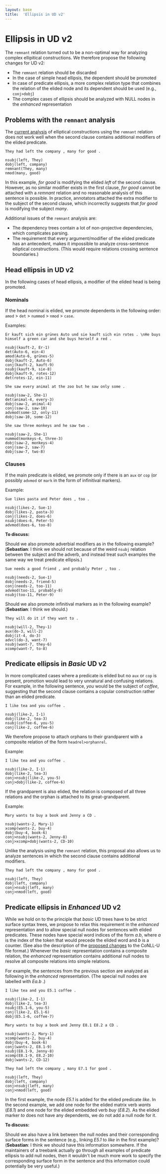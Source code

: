 ```yaml
---
layout: base
title:  'Ellipsis in UD v2'
---
```


# Ellipsis in UD v2

The `remnant` relation turned out to be a non-optimal way for analyzing complex ellipitical constructions. We therefore propose the following changes for UD v2:

* The `remnant` relation should be discarded
* In the case of simple head ellipsis, the dependent should be promoted 
* In case of predicate ellipsis, a more complex relation type that combines the relation of the elided node and its dependent should be used (e.g., `conj>dobj`)
* The complex cases of ellipsis should be analyzed with NULL nodes in the _enhanced_ representation

## Problems with the `remnant` analysis

The [current analysis](http://universaldependencies.org/u/dep/remnant.html) of elliptical constructions using the `remnant` relation does not work well when the second clause contains additional modifiers of the elided predicate.

~~~ sdparse
They had left the company , many for good .

nsubj(left, They)
dobj(left, company)
remnant(They, many)
nmod(many, good)
~~~

In this example, _for good_ is modifying the elided _left_ of the second clause. However, as no similar modifier exists in the first clause, _for good_ cannot be attached with a _remnant_ relation and no reasonable analysis of this sentence is possible. In practice, annotators attached the extra modifier to the subject of the second clause, which incorrectly suggests that _for good_ is modifying the subject _many_.

Additional issues of the `remnant` analysis are:

* The dependency trees contain a lot of non-projective dependencies, which complicates parsing.
* The requirement that every argument/modifier of the elided predicate has an antecedent, makes it impossible to analyze cross-sentence elliptical constructions. (This would require relations crossing sentence boundaries.)

## Head ellipsis in UD v2

In the following cases of head ellipsis, a modifier of the elided head is being promoted.

### Nominals

If the head nominal is elided, we promote dependents in the following order: `amod` > `det` > `nummod` > `nmod` > `case`.

Examples:

~~~ sdparse
Er kauft sich ein grünes Auto und sie kauft sich ein rotes . \nHe buys himself a green car and she buys herself a red .

nsubj(kauft-2, Er-1)
det(Auto-6, ein-4)
amod(Auto-6, grünes-5)
dobj(kauft-2, Auto-6)
conj(kauft-2, kauft-9)
nsubj(kauft-9, sie-8)
dobj(kauft-9, rotes-12)
det(rotes-12, ein-11)
~~~

~~~ sdparse
She saw every animal at the zoo but he saw only some .

nsubj(saw-2, She-1)
det(animal-4, every-3)
dobj(saw-2, animal-4)
conj(saw-2, saw-10)
advmod(some-12, only-11)
dobj(saw-10, some-12)
~~~

~~~ sdparse
She saw three monkeys and he saw two .

nsubj(saw-2, She-1)
nummod(monkeys-4, three-3)
dobj(saw-2, monkeys-4)
conj(saw-2, saw-7)
dobj(saw-7, two-8)
~~~

### Clauses

If the main predicate is elided, we promote only if there is an `aux` or `cop` (or possibly `advmod` or `mark` in the form of infinitival markers).

Example:

~~~ sdparse
Sue likes pasta and Peter does , too . 

nsubj(likes-2, Sue-1)
dobj(likes-2, pasta-3)
conj(likes-2, does-6)
nsubj(does-6, Peter-5)
advmod(does-6, too-8)
~~~


__To discuss:__

Should we also promote adverbial modifiers as in the following example? (__Sebastian__: I think we should not because of the weird `nsubj` relation between the subject and the adverb, and instead treat such examples the same way we treat predicate ellipsis.)

~~~ sdparse
Sue needs a good friend , and probably Peter , too . 

nsubj(needs-2, Sue-1)
dobj(needs-2, friend-5)
conj(needs-2, too-11)
advmod(too-11, probably-8)
nsubj(too-11, Peter-9)
~~~


Should we also promote infinitival markers as in the following example? (__Sebastian__: I think we should.)

~~~ sdparse
They will do it if they want to .

nsubj(will-2, They-1)
aux(do-3, will-2)
dobj(it-4, do-3)
advcl(do-3, want-7)
nsubj(want-7, they-6)
xcomp(want-7, to-8)
~~~


## Predicate ellipsis in _Basic_ UD v2

In more complicated cases where a predicate is elided but no `aux` or `cop` is present, promotion would lead to very unnatural and confusing relations. For example, in the following sentence, _you_ would be the subject of _coffee_, suggesting that the second clause contains a copular construction rather than an elided predicate.

~~~ sdparse
I like tea and you coffee .

nsubj(like-2, I-1)
dobj(like-2, tea-3)
nsubj(coffee-6, you-5)
conj(like-2, coffee-6)
~~~ 

We therefore propose to attach orphans to their grandparent with a composite relation of the form `headrel>orphanrel`.

Example:

~~~ sdparse
I like tea and you coffee .

nsubj(like-2, I-1)
dobj(like-2, tea-3)
conj>nsubj(like-2, you-5)
conj>dobj(like-2, coffee-6)
~~~ 

If the grandparent is also elided, the relation is composed of all three relations and the orphan is attached to its great-grandparent. 

Example:

~~~ sdparse
Mary wants to buy a book and Jenny a CD .

nsubj(wants-2, Mary-1)
xcomp(wants-2, buy-4)
dobj(buy-4, book-6)
conj>nsubj(wants-2, Jenny-8)
conj>xcomp>dobj(wants-2, CD-10)
~~~ 

Unlike the analysis using the `remnant` relation, this proposal also allows us to analyze sentences in which the second clause contains additional modifiers.

~~~ sdparse
They had left the company , many for good .

nsubj(left, They)
dobj(left, company)
conj>nsubj(left, many)
conj>nmod(left, good)
~~~

## Predicate ellipsis in _Enhanced_ UD v2

While we hold on to the principle that _basic_ UD trees have to be strict surface syntax trees, we propose to relax this requirement in the _enhanced_ representation and to allow special null nodes for sentences with elided predicates. These nodes have special word indices of the form _a.b_, where _a_ is the index of the token that would precede the elided word and _b_ is a counter. (See also the description of the [proposed changes](conll-u.html) to the CoNLL-U file format.) Whenever the _basic_ representation contains a composite relation, the _enhanced_ representation contains additional null nodes to resolve all composite relations into simple relations.

For example, the sentences from the previous section are analyzed as following in the _enhanced_ representation. (The special null nodes are labelled with _Ea.b_ .) 

~~~ sdparse
I like tea and you E5.1 coffee .

nsubj(like-2, I-1)
dobj(like-2, tea-3)
nsubj(E5.1-6, you-5)
conj(like-2, E5.1-6)
dobj(E5.1-6, coffee-7)
~~~ 

~~~ sdparse
Mary wants to buy a book and Jenny E8.1 E8.2 a CD .

nsubj(wants-2, Mary-1)
xcomp(wants-2, buy-4)
dobj(buy-4, book-6)
conj(wants-2, E8.1-9)
nsubj(E8.1-9, Jenny-8)
xcomp(E8.1-9, E8.2-10)
dobj(wants-2, CD-12)
~~~ 

~~~ sdparse
They had left the company , many E7.1 for good .

nsubj(left, They)
dobj(left, company)
conj>nsubj(left, many)
conj>nmod(left, good)
~~~


In the first example, the node _E5.1_ is added for the elided predicate _like_. In the second example, we add one node for the elided matrix verb _wants_ (_E8.1_) and one node for the elided embedded verb _buy_ (_E8.2_). As the elided marker _to_ does not have any dependents, we do not add a null node for it. 

__To discuss:__

Should we also have a link between the null nodes and their corresponding surface forms in the sentence (e.g., linking _E5.1_ to _like_ in the first example)? (__Sebastian__: I think we should have this information somewhere. If the maintainers of a treebank actually go through all examples of predicate ellipsis to add null nodes, then it wouldn't be much more work to specify the corresponding surface form in the sentence and this information could potentially be very useful.)





